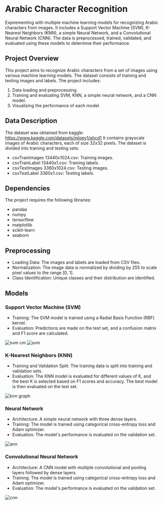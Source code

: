 # Arabic Character Recognition

Expirementing with multiple machine learning models for recognizing Arabic characters from images. It includes a Support Vector Machine (SVM), K-Nearest Neighbors (KNN), a simple Neural Network, and a Convolutional Neural Network (CNN). The data is preprocessed, trained, validated, and evaluated using these models to determine their performance.



## Project Overview
This project aims to recognize Arabic characters from a set of images using various machine learning models. The dataset consists of training and testing images and labels. The project includes:
1. Data loading and preprocessing.
2. Training and evaluating SVM, KNN, a simple neural network, and a CNN model.
3. Visualizing the performance of each model.


## Data Description
The dataset was obtained from kaggle: https://www.kaggle.com/datasets/mloey1/ahcd1
It contains grayscale images of Arabic characters, each of size 32x32 pixels. The dataset is divided into training and testing sets:
- csvTrainImages 13440x1024.csv: Training images.
- csvTrainLabel 13440x1.csv: Training labels.
- csvTestImages 3360x1024.csv: Testing images.
- csvTestLabel 3360x1.csv: Testing labels.


## Dependencies
The project requires the following libraries:
- pandas
- numpy
- tensorflow
- matplotlib
- scikit-learn
- seaborn


## Preprocessing
- Loading Data: The images and labels are loaded from CSV files.
- Normalization: The image data is normalized by dividing by 255 to scale pixel values to the range [0, 1].
- Class Identification: Unique classes and their distribution are identified.


## Models
### Support Vector Machine (SVM)
- Training: The SVM model is trained using a Radial Basis Function (RBF) kernel.
- Evaluation: Predictions are made on the test set, and a confusion matrix and F1 score are calculated.

![svm cm](https://github.com/sottohy/Arabic-character-recognition-models/assets/91037437/128b8c18-d611-485d-8260-440edfb7772b)
![svm](https://github.com/sottohy/Arabic-character-recognition-models/assets/91037437/648146c6-0767-4e8c-9819-8e83ba648832)


### K-Nearest Neighbors (KNN)
- Training and Validation Split: The training data is split into training and validation sets.
- Evaluation: The KNN model is evaluated for different values of K, and the best K is selected based on F1 scores and accuracy. The best model is then evaluated on the test set.

![knn graph](https://github.com/sottohy/Arabic-character-recognition-models/assets/91037437/2c5c51fa-9dd6-43f9-9136-3130d12d300a)



### Neural Network
- Architecture: A simple neural network with three dense layers.
- Training: The model is trained using categorical cross-entropy loss and Adam optimizer.
- Evaluation: The model's performance is evaluated on the validation set.

![ann](https://github.com/sottohy/Arabic-character-recognition-models/assets/91037437/9c11a078-fca9-4685-b04b-a2e2a93b1ac9)


### Convolutional Neural Network
- Architecture: A CNN model with multiple convolutional and pooling layers followed by dense layers.
- Training: The model is trained using categorical cross-entropy loss and Adam optimizer.
- Evaluation: The model's performance is evaluated on the validation set.

![cnn](https://github.com/sottohy/Arabic-character-recognition-models/assets/91037437/f50be2cd-25f2-4cbc-9039-91719e8a49be)


